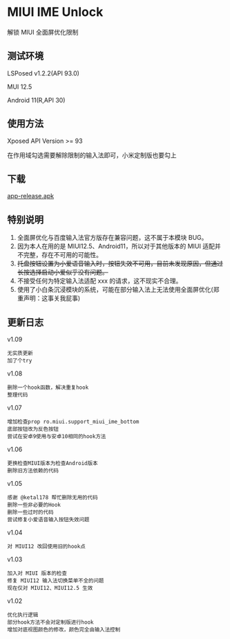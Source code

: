 # MIUI IME Unlock

解锁 MIUI 全面屏优化限制

## 测试环境

LSPosed v1.2.2(API 93.0)

MUI 12.5

Android 11(R,API 30)

## 使用方法

Xposed API Version >= 93

在作用域勾选需要解除限制的输入法即可，小米定制版也要勾上

## 下载

[app-release.apk](../../release)

## 特别说明

1. 全面屏优化与百度输入法官方版存在兼容问题，这不属于本模块 BUG。
2. 因为本人在用的是 MIUI12.5、Android11，所以对于其他版本的 MIUI 适配并不完整，存在不可用的可能性。
3. ~~托盘按钮设置为小爱语音输入时，按钮失效不可用，目前未发现原因，但通过长按选择启动小爱似乎没有问题。~~
4. 不接受任何为特定输入法适配 xxx 的请求，这不现实不合理。
5. 使用了小白条沉浸模块的系统，可能在部分输入法上无法使用全面屏优化(郑重声明：这事关我屁事)

## 更新日志

v1.09

    无实质更新
    加了个try

v1.08

    删除一个hook函数，解决重复hook
    整理代码

v1.07

    增加检查prop ro.miui.support_miui_ime_bottom
    底部按钮改为反色按钮
    尝试在安卓9使用与安卓10相同的hook方法

v1.06

    更换检查MIUI版本为检查Android版本
    删除旧方法依赖的代码

v1.05

    感谢 @ketal178 帮忙删除无用的代码
    删除一些非必要的Hook
    删除一些过时的代码
    尝试修复小爱语音输入按钮失效问题

v1.04

    对 MIUI12 改回使用旧的hook点

v1.03

    加入对 MIUI 版本的检查
    修复 MIUI12 输入法切换菜单不全的问题
    现在仅对 MIUI12、MIUI12.5 生效

v1.02

    优化执行逻辑
    部分hook方法不会对定制版进行hook
    增加对底视图颜色的修改，颜色完全由输入法控制
